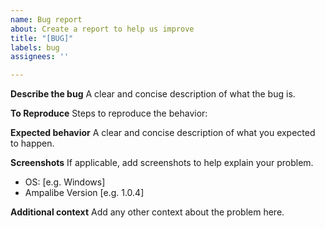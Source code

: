 ```yaml
---
name: Bug report
about: Create a report to help us improve
title: "[BUG]"
labels: bug
assignees: ''

---
```


**Describe the bug**
A clear and concise description of what the bug is.

**To Reproduce**
Steps to reproduce the behavior:

**Expected behavior**
A clear and concise description of what you expected to happen.

**Screenshots**
If applicable, add screenshots to help explain your problem.

 - OS: [e.g. Windows]
 - Ampalibe Version [e.g. 1.0.4]


**Additional context**
Add any other context about the problem here.

